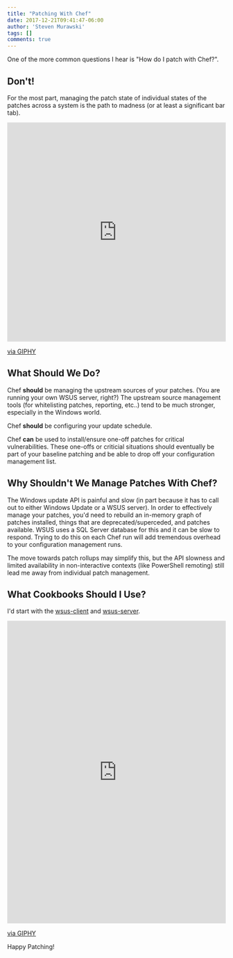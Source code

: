 ```yaml
---
title: "Patching With Chef"
date: 2017-12-21T09:41:47-06:00
author: 'Steven Murawski'
tags: []
comments: true
---
```


One of the more common questions I hear is "How do I patch with Chef?".

## Don't!

For the most part, managing the patch state of individual states of the patches across a system is the path to madness (or at least a significant bar tab).

<div style="width:100%;height:0;padding-bottom:100%;position:relative;"><iframe src="https://giphy.com/embed/1BXa2alBjrCXC" width="100%" height="100%" style="position:absolute" frameBorder="0" class="giphy-embed" allowFullScreen></iframe></div><p><a href="https://giphy.com/gifs/1BXa2alBjrCXC">via GIPHY</a></p>

## What Should We Do?

Chef **should** be managing the upstream sources of your patches.  (You are running your own WSUS server, right?)  The upstream source management tools (for whitelisting patches, reporting, etc..) tend to be much stronger, especially in the Windows world.

Chef **should** be configuring your update schedule.

Chef **can** be used to install/ensure one-off patches for critical vulnerabilities.  These one-offs or criticial situations should eventually be part of your baseline patching and be able to drop off your configuration management list.

## Why Shouldn't We Manage Patches With Chef?

The Windows update API is painful and slow (in part because it has to call out to either Windows Update or a WSUS server).  In order to effectively manage your patches, you'd need to rebuild an in-memory graph of patches installed, things that are deprecated/superceded, and patches available.  WSUS uses a SQL Server database for this and it can be slow to respond.  Trying to do this on each Chef run will add tremendous overhead to your configuration management runs.

The move towards patch rollups may simplify this, but the API slowness and limited availability in non-interactive contexts (like PowerShell remoting) still lead me away from individual patch management.

## What Cookbooks Should I Use?

I'd start with the [wsus-client](https://supermarket.chef.io/cookbooks/wsus-client) and [wsus-server](https://supermarket.chef.io/cookbooks/wsus-server).

<div style="width:100%;height:0;padding-bottom:138%;position:relative;"><iframe src="https://giphy.com/embed/MS3XuWjQV1FiU" width="100%" height="100%" style="position:absolute" frameBorder="0" class="giphy-embed" allowFullScreen></iframe></div><p><a href="https://giphy.com/gifs/dancing-party-birthday-MS3XuWjQV1FiU">via GIPHY</a></p>

Happy Patching!